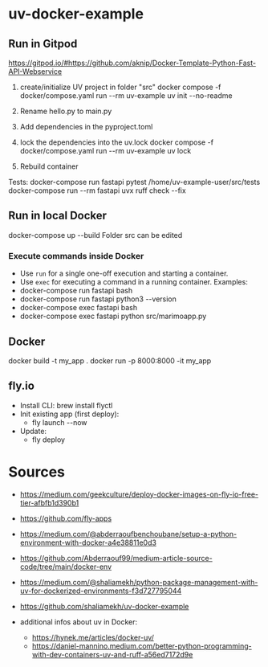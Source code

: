 # uv-docker-example

## Run in Gitpod
https://gitpod.io/#https://github.com/aknip/Docker-Template-Python-Fast-API-Webservice


1. create/initialize UV project in folder "src"
docker compose -f docker/compose.yaml run --rm uv-example uv init --no-readme

2. Rename hello.py to main.py

3. Add dependencies in the pyproject.toml

4. lock the dependencies into the uv.lock
docker compose -f docker/compose.yaml run --rm uv-example uv lock

5. Rebuild container

Tests:
docker-compose run fastapi pytest /home/uv-example-user/src/tests
docker-compose run --rm fastapi uvx ruff check --fix


## Run in local Docker
docker-compose up --build
Folder src can be edited 

### Execute commands inside Docker
- Use `run` for a single one-off execution and starting a container.
- Use `exec` for executing a command in a running container.
Examples:
- docker-compose run fastapi bash
- docker-compose run fastapi python3 --version
- docker-compose exec fastapi bash
- docker-compose exec fastapi python src/marimoapp.py

## Docker
docker build -t my_app .
docker run -p 8000:8000 -it my_app


## fly.io
- Install CLI: brew install flyctl
- Init existing app (first deploy): 
    - fly launch --now
- Update: 
    - fly deploy



# Sources
- https://medium.com/geekculture/deploy-docker-images-on-fly-io-free-tier-afbfb1d390b1
- https://github.com/fly-apps

- https://medium.com/@abderraoufbenchoubane/setup-a-python-environment-with-docker-a4e38811e0d3
- https://github.com/Abderraouf99/medium-article-source-code/tree/main/docker-env

- https://medium.com/@shaliamekh/python-package-management-with-uv-for-dockerized-environments-f3d727795044
- https://github.com/shaliamekh/uv-docker-example
- additional infos about uv in Docker:
    - https://hynek.me/articles/docker-uv/
    - https://daniel-mannino.medium.com/better-python-programming-with-dev-containers-uv-and-ruff-a56ed7172d9e